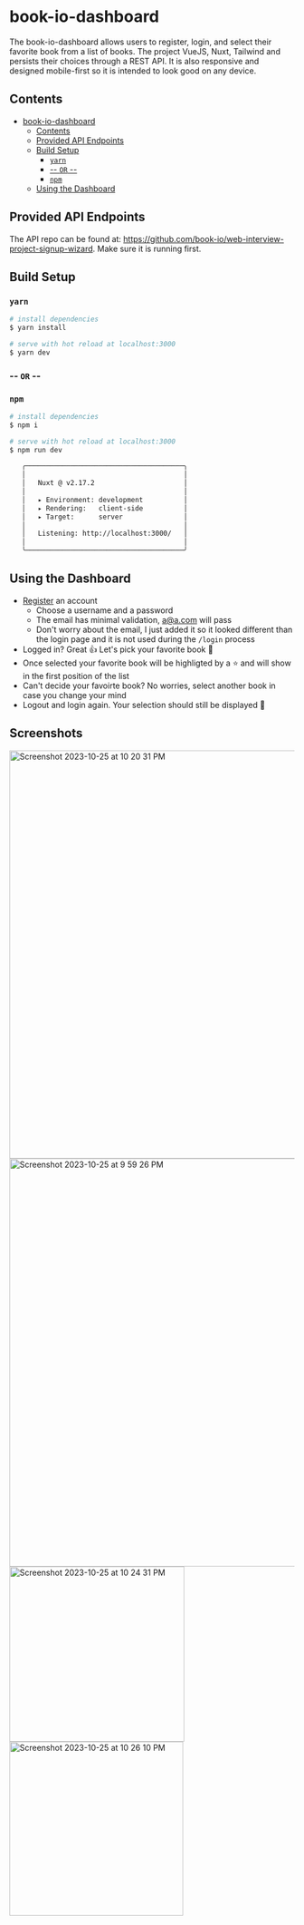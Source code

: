 # book-io-dashboard
The book-io-dashboard allows users to register, login, and select their favorite book from a list of books. The project VueJS, Nuxt, Tailwind and persists their choices through a REST API. It is also responsive and designed mobile-first so it is intended to look good on any device.

## Contents
- [book-io-dashboard](#book-io-dashboard)
  - [Contents](#contents)
  - [Provided API Endpoints](#provided-api-endpoints)
  - [Build Setup](#build-setup)
    - [`yarn`](#yarn)
    - [-- `OR` --](#---or---)
    - [`npm`](#npm)
  - [Using the Dashboard](#using-the-dashboard)

## Provided API Endpoints
The API repo can be found at: https://github.com/book-io/web-interview-project-signup-wizard. Make sure it is running first.

## Build Setup
### `yarn`
```bash
# install dependencies
$ yarn install

# serve with hot reload at localhost:3000
$ yarn dev
```
### -- `OR` --
### `npm`
```bash
# install dependencies
$ npm i

# serve with hot reload at localhost:3000
$ npm run dev
```
```bash
   ╭───────────────────────────────────────╮
   │                                       │
   │   Nuxt @ v2.17.2                      │
   │                                       │
   │   ▸ Environment: development          │
   │   ▸ Rendering:   client-side          │
   │   ▸ Target:      server               │
   │                                       │
   │   Listening: http://localhost:3000/   │
   │                                       │
   ╰───────────────────────────────────────╯
```

## Using the Dashboard

*  [Register](http://localhost:3000/register) an account
   *  Choose a username and a password
   *  The email has minimal validation, a@a.com 
will pass
   *  Don't worry about the email, I just added it so it looked different than the login page and it is not used during the `/login` process
*  Logged in? Great 👍 Let's pick your favorite book 📖
*  Once selected your favorite book will be highligted by a ⭐️ and will show in the first position of the list
*  Can't decide your favoirte book? No worries, select another book in case you change your mind
*  Logout and login again. Your selection should still be displayed 🎉

## Screenshots
<img width="720" alt="Screenshot 2023-10-25 at 10 20 31 PM" src="https://github.com/theo2xl/book-io-dashboard/assets/2512916/5148c2f9-42b2-4b25-b3f1-441d913ad455">
<img width="720" alt="Screenshot 2023-10-25 at 9 59 26 PM" src="https://github.com/theo2xl/book-io-dashboard/assets/2512916/6f278aa0-2cdb-4459-958e-71dc8935fa00">

<img width="309" alt="Screenshot 2023-10-25 at 10 24 31 PM" src="https://github.com/theo2xl/book-io-dashboard/assets/2512916/c01a54a1-71b8-4444-a898-6a3ef565a3cc">
<img width="307" alt="Screenshot 2023-10-25 at 10 26 10 PM" src="https://github.com/theo2xl/book-io-dashboard/assets/2512916/47e5cf04-35c4-4381-b4c9-bd9f738cf1c1">
